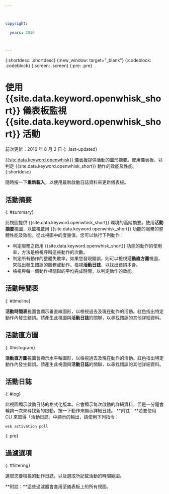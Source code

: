 ```yaml
---

 

copyright:

  years: 2016

 

---
```


{:shortdesc: .shortdesc}
{:new_window: target="_blank"}
{:codeblock: .codeblock}
{:screen: .screen}
{:pre: .pre}

# 使用 {{site.data.keyword.openwhisk_short}} 儀表板監視 {{site.data.keyword.openwhisk_short}} 活動
前次更新：2016 年 8 月 2 日
{: .last-updated}

[{{site.data.keyword.openwhisk}} 儀表板](https://{DomainName}/whisk/dashboard/)提供活動的圖形摘要。使用儀表板，以判定 {{site.data.keyword.openwhisk_short}} 動作的效能及性能。
{:shortdesc}

隨時按一下**重新載入**，以使用最新啟動日誌資料來更新儀表板。

## 活動摘要
{: #summary}

此視圖提供 {{site.data.keyword.openwhisk_short}} 環境的高階摘要。使用**活動摘要**視圖，以監視啟用 {{site.data.keyword.openwhisk_short}} 功能的服務的整體性能及效能。從此視圖中的度量值，您可以執行下列動作：
* 判定服務之啟用 {{site.data.keyword.openwhisk_short}} 功能的動作的使用率，方法是檢視呼叫這些動作的次數。
* 判定所有動作的整體失敗率。如果您發現錯誤，則可以檢視**活動直方圖**視圖，來找出發生錯誤的服務或動作。檢視**活動日誌**，以找出錯誤本身。
* 檢視與每一個動作相關聯的平均完成時間，以判定動作的效能。 

<!-- For tips on improving performance, see troubleshooting? -->

## 活動時間表
{: #timeline}

**活動時間表**視圖會顯示垂直線圖形，以檢視過去及現在動作的活動。紅色指出特定動作內發生錯誤。請產生此視圖與**活動日誌**的關聯，以尋找錯誤的其他詳細資料。

## 活動直方圖
{: #histogram}

**活動直方圖**視圖會顯示水平軸圖形，以檢視過去及現在動作的活動。紅色指出特定動作內發生錯誤。請產生此視圖與**活動日誌**的關聯，以尋找錯誤的其他詳細資料。

## 活動日誌
{: #log}

此視圖顯示啟動日誌的格式化版本。它會顯示每次啟動的詳細資料，但是一分鐘會輪詢一次來尋找新的啟動。按一下動作來顯示詳細日誌。
**附註：**若要使用 CLI 來取得「活動日誌」中顯示的輸出，請使用下列指令： 

  ```
wsk activation poll
  ```
  {: pre} 

## 過濾選項
{: #filtering}

選取您要檢視的動作日誌，以及選取所記載活動的時間範圍。 

**附註：**這些過濾器會套用至儀表板上的所有視圖。
